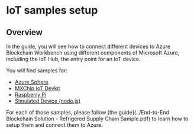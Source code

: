 # IoT samples setup

## Overview

In the guide, you will see how to connect different devices to Azure Blockchain Workbench using different components of Microsoft Azure, including the IoT Hub, the entry point for an IoT device. 

You will find samples for:

- [Azure Sphere](./azure-sphere-device)
- [MXChip IoT Devkit](./mxchip-device)
- [Raspberry Pi](./raspberry-pi-device)
- [Simulated Device (node.js)](./simulated-device)

For each of those samples, please follow [the guide](../End-to-End Blockchain Solution - Refrigered Supply Chain Sample.pdf) to learn how to setup them and connect them to Azure.
